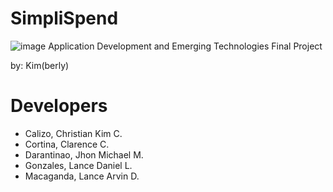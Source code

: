 # SimpliSpend
![image](https://github.com/user-attachments/assets/161e8004-4c0d-403b-8c33-2326ec4885ae)
Application Development and Emerging Technologies Final Project

by: Kim(berly)

# Developers
- Calizo, Christian Kim C.
- Cortina, Clarence C.
- Darantinao, Jhon Michael M.
- Gonzales, Lance Daniel L.
- Macaganda, Lance Arvin D.
